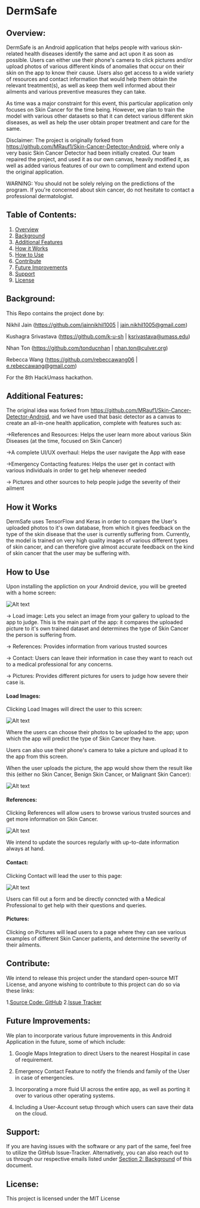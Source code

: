 # DermSafe
## Overview: <a name="Overview"></a>

DermSafe is an Android application that helps people with various skin-related health diseases identify the same and act upon it as soon as possible. Users can either use their phone's camera to click pictures and/or upload photos of various different kinds of anomalies that occur on their skin on the app to know their cause. Users also get access to a wide variety of resources and contact information that would help them obtain the relevant treatment(s), as well as keep them well informed about their ailments and various preventive measures they can take.   

As time was a major constraint for this event, this particular application only focuses on Skin Cancer for the time being. However, we plan to train the model with various other datasets so that it can detect various different skin diseases, as well as help the user obtain proper treatment and care for the same. 

Disclaimer: The project is originally forked from https://github.com/MRauf1/Skin-Cancer-Detector-Android, where only a very basic Skin Cancer Detector had been initially created. Our team repaired the project, and used it as our own canvas, heavily modified it, as well as added various features of our own to compliment and extend upon the original application. 

WARNING: You should not be solely relying on the predictions of the program. If you're concerned about skin cancer, do not hesitate to contact a professional dermatologist.

## Table of Contents:
1. [Overview](#Overview)
2. [Background](#Background)
3. [Additional Features](#features)
4. [How it Works](#how-it-works)
5. [How to Use](#using)
6. [Contribute](#contribute)
7. [Future Improvements](#future)
8. [Support](#support)
9. [License](#license)

## Background: <a name="Background"></a>

This Repo contains the project done by:

Nikhil Jain (https://github.com/jainnikhil1005 | jain.nikhil1005@gmail.com)

Kushagra Srivastava (https://github.com/k-u-sh | ksrivastava@umass.edu)

Nhan Ton (https://github.com/tonducnhan | nhan.ton@culver.org)

Rebecca Wang (https://github.com/rebeccawang06 | e.rebeccawang@gmail.com)

For the 8th HackUmass hackathon. 

## Additional Features: <a name="features"></a>

The original idea was forked from https://github.com/MRauf1/Skin-Cancer-Detector-Android, and we have used that basic detector as a canvas to create an all-in-one health application, complete with features such as:

->References and Resources: Helps the user learn more about various Skin Diseases (at the time, focused on Skin Cancer)

->A complete UI/UX overhaul: Helps the user navigate the App with ease

->Emergency Contacting features: Helps the user get in contact with various individuals in order to get help whenever needed

-> Pictures and other sources to help people judge the severity of their ailment

## How it Works <a name="how-it-works"></a>

DermSafe uses TensorFlow and Keras in order to compare the User's uploaded photos to it's own database, from which it gives feedback on the type of the skin disease that the user is currently suffering from. Currently, the model is trained on very high quality images of various different types of skin cancer, and can therefore give almost accurate feedback on the kind of skin cancer that the user may be suffering with.

## How to Use <a name="usage"></a>

Upon installing the appliction on your Android device, you will be greeted with a home screen:

![Alt text](https://github.com/k-u-sh/hackUmass-VIII-proj-DermSafe/blob/master/71JvslYorPL._AC_SL1500_.jpg)

-> Load image: Lets you select an image from your gallery to upload to the app to judge. This is the main part of the app: it compares the uploaded picture to it's own trained dataset and determines the type of Skin Cancer the person is suffering from.

-> References: Provides information from various trusted sources 

-> Contact: Users can leave their information in case they want to reach out to a medical professional for any concerns.

-> Pictures: Provides different pictures for users to judge how severe their case is. 

#### Load Images: 

Clicking Load Images will direct the user to this screen: 

![Alt text](https://github.com/k-u-sh/hackUmass-VIII-proj-DermSafe/blob/master/scrn2.jpg)

Where the users can choose their photos to be uploaded to the app; upon which the app will predict the type of Skin Cancer they have.

Users can also use their phone's camera to take a picture and upload it to the app from this screen. 

When the user uploads the picture, the app would show them the result like this (either no Skin Cancer, Benign Skin Cancer, or Malignant Skin Cancer): 

![Alt text](https://github.com/k-u-sh/hackUmass-VIII-proj-DermSafe/blob/master/scrn5.jpg)

#### References: 

Clicking References will allow users to browse various trusted sources and get more information on Skin Cancer.

![Alt text](https://github.com/k-u-sh/hackUmass-VIII-proj-DermSafe/blob/master/scrn3.jpg)

We intend to update the sources regularly with up-to-date information always at hand. 

#### Contact:

Clicking Contact will lead the user to this page: 

![Alt text](https://github.com/k-u-sh/hackUmass-VIII-proj-DermSafe/blob/master/scrn4.jpg)

Users can fill out a form and be directly conncted with a Medical Professional to get help with their questions and queries. 

#### Pictures: 

Clicking on Pictures will lead users to a page where they can see various examples of different Skin Cancer patients, and determine the severity of their ailments.

## Contribute: <a name="contribute"></a>

We intend to release this project under the standard open-source MIT License, and anyone wishing to contribute to this project can do so via these links:

1.[Source Code: GitHub](https://github.com/k-u-sh/hackUmass-VIII-proj-DermSafe)
2.[Issue Tracker](https://github.com/k-u-sh/hackUmass-VIII-proj-DermSafe/issues)

## Future Improvements: <a name="future"></a>

We plan to incorporate various future improvements in this Android Application in the future, some of which include: 

1. Google Maps Integration to direct Users to the nearest Hospital in case of requirement.

2. Emergency Contact Feature to notify the friends and family of the User in case of emergencies.

3. Incorporating a more fluid UI across the entire app, as well as porting it over to various other operating systems. 

4. Including a User-Account setup through which users can save their data on the cloud. 

## Support: <a name="support"></a>

If you are having issues with the software or any part of the same, feel free to utilize the GitHub Issue-Tracker. Alternatively, you can also reach out to us through our respective emails listed under [Section 2: Background](#Background) of this document.

## License: <a name="license"></a>

This project is licensed under the MIT License

